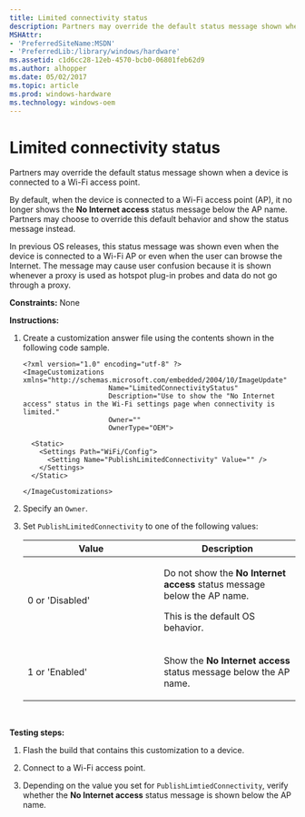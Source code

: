 ```yaml
---
title: Limited connectivity status
description: Partners may override the default status message shown when a device is connected to a Wi-Fi access point.
MSHAttr:
- 'PreferredSiteName:MSDN'
- 'PreferredLib:/library/windows/hardware'
ms.assetid: c1d6cc28-12eb-4570-bcb0-06801feb62d9
ms.author: alhopper
ms.date: 05/02/2017
ms.topic: article
ms.prod: windows-hardware
ms.technology: windows-oem
---
```


# Limited connectivity status


Partners may override the default status message shown when a device is connected to a Wi-Fi access point.

By default, when the device is connected to a Wi-Fi access point (AP), it no longer shows the **No Internet access** status message below the AP name. Partners may choose to override this default behavior and show the status message instead.

In previous OS releases, this status message was shown even when the device is connected to a Wi-Fi AP or even when the user can browse the Internet. The message may cause user confusion because it is shown whenever a proxy is used as hotspot plug-in probes and data do not go through a proxy.

<a href="" id="constraints---none"></a>**Constraints:** None  

<a href="" id="instructions-"></a>**Instructions:**  
1.  Create a customization answer file using the contents shown in the following code sample.

    ```
    <?xml version="1.0" encoding="utf-8" ?>  
    <ImageCustomizations xmlns="http://schemas.microsoft.com/embedded/2004/10/ImageUpdate"  
                         Name="LimitedConnectivityStatus"  
                         Description="Use to show the "No Internet access" status in the Wi-Fi settings page when connectivity is limited."  
                         Owner=""  
                         OwnerType="OEM"> 
      
      <Static>  
        <Settings Path="WiFi/Config">  
          <Setting Name="PublishLimitedConnectivity" Value="" />  
        </Settings>  
      </Static>

    </ImageCustomizations>
    ```

2.  Specify an `Owner`.

3.  Set `PublishLimitedConnectivity` to one of the following values:

    <table>
    <colgroup>
    <col width="50%" />
    <col width="50%" />
    </colgroup>
    <thead>
    <tr class="header">
    <th>Value</th>
    <th>Description</th>
    </tr>
    </thead>
    <tbody>
    <tr class="odd">
    <td><p>0 or 'Disabled'</p></td>
    <td><p>Do not show the <strong>No Internet access</strong> status message below the AP name.</p>
    <p>This is the default OS behavior.</p></td>
    </tr>
    <tr class="even">
    <td><p>1 or 'Enabled'</p></td>
    <td><p>Show the <strong>No Internet access</strong> status message below the AP name.</p></td>
    </tr>
    </tbody>
    </table>

     

<a href="" id="testing-steps-"></a>**Testing steps:**  
1.  Flash the build that contains this customization to a device.

2.  Connect to a Wi-Fi access point.

3.  Depending on the value you set for `PublishLimtiedConnectivity`, verify whether the **No Internet access** status message is shown below the AP name.

 

 







